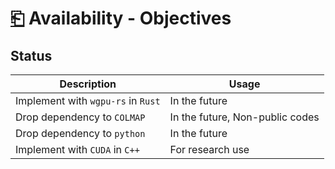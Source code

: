 # [⎗](./README.md) Availability - Objectives

## Status

| Description                        | Usage                           |
| ---------------------------------- | ------------------------------- |
| Implement with `wgpu-rs` in `Rust` | In the future                   |
| Drop dependency to `COLMAP`        | In the future, Non-public codes |
| Drop dependency to `python`        | In the future                   |
| Implement with `CUDA` in `C++`     | For research use                |
